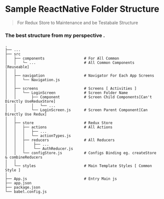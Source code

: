 Sample ReactNative Folder Structure
===================================

> For Redux Store to Maintenance and be Testabale Structure

### The best structure from my perspective .

    .
    ├── ...
    ├── src                             
    │   ├── components                  # For All Common
    │   │   └─ ...                      # All Common Components [Reuseable]
    │   │   
    │   ├── navigation                  # Navigator For Each App Screens
    │   │   └── Navigation.js      
    │   │   
    │   ├── screens                     # Screens [ Activities ]
    │   │   └── LoginScreen             # Screen Folder Name
    │   │       ├── Component           # Screen Child Components[Can't Directly UseReduxStore]
    │   │       │   └── ...     
    │   │       └── LoginScreen.js      # Screen Parent Component[Can Directly Use Redux]
    │   │   
    │   ├── store                       # Redux Store
    │   │   ├── actions                 # All Actions 
    │   │   │   ├── ...
    │   │   │   └── actionTypes.js     
    │   │   ├── reducers                # All Reducers
    │   │   │    ├── ...
    │   │   │    └── AuthReducer.js     
    │   │   └── configStore.js          # Configs Binding eg. createStore & combineReducers
    │   │   
    │   └── styles                      # Main Template Styles [ Common Style ]
    │
    ├── App.js                          # Entry Main js
    ├── app.json
    ├── package.json
    └── babel.config.js